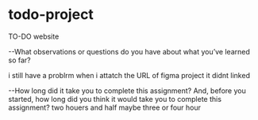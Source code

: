 # todo-project
TO-DO  website


--What observations or questions do you have about what you’ve learned so far?

i still have a problrm when i attatch the URL of figma project it didnt linked 

--How long did it take you to complete this assignment? And, before you started, how long did you think it would take you to complete this assignment?
two houers and half
maybe three or four hour
